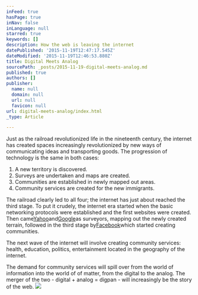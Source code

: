 ```yaml
---
inFeed: true
hasPage: true
inNav: false
inLanguage: null
starred: true
keywords: []
description: How the web is leaving the internet
datePublished: '2015-11-19T12:47:17.545Z'
dateModified: '2015-11-19T12:46:53.880Z'
title: Digital Meets Analog
sourcePath: _posts/2015-11-19-digital-meets-analog.md
published: true
authors: []
publisher:
  name: null
  domain: null
  url: null
  favicon: null
url: digital-meets-analog/index.html
_type: Article

---
```

Just as the railroad revolutionized life in the nineteenth century, the internet has created spaces increasingly revolutionized by new ways of communicating ideas and transporting goods. The progression of technology is the same in both cases:

1. A new territory is discovered.
2. Surveys are undertaken and maps are created.
3. Communities are established in newly mapped out areas.
4. Community services are created for the new immigrants.

The railroad clearly led to all four; the internet has just about reached the third stage. To put it crudely, the internet era started when the basic networking protocols were established and the first websites were created. Then came[Yahoo][0]and[Google][1]as surveyors, mapping out the newly created terrain, followed in the third stage by[Facebook][2]which started creating communities.

The next wave of the internet will involve creating community services: health, education, politics, entertainment located in the geography of the internet.

The demand for community services will spill over from the world of information into the world of of matter, from the digital to the analog. The merger of the two - digital + analog = digpan - will increasingly be the story of the web.
![](https://the-grid-user-content.s3-us-west-2.amazonaws.com/7a089e71-9916-47e8-ae47-c2f52a612e44.jpg)

[0]: http://en.wikipedia.org/wiki/Yahoo!
[1]: http://en.wikipedia.org/wiki/Google
[2]: http://en.wikipedia.org/wiki/Facebook